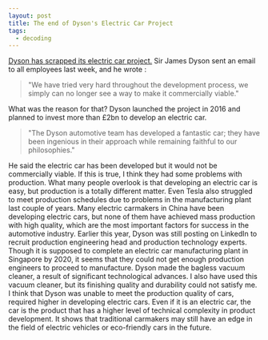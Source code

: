 ```yaml
---
layout: post
title: The end of Dyson's Electric Car Project
tags:
  - decoding
---
```

[Dyson has scrapped its electric car project.](https://www.bbc.com/news/business-50004184) Sir James Dyson sent an email to all employees last week, and  he wrote :

> "We have tried very hard throughout the development process, we simply can no longer see a way to make it commercially viable."

What was the reason for that?  Dyson launched the project in 2016 and planned to invest more than £2bn to develop an electric car.

> "The Dyson automotive team has developed a fantastic car; they have been ingenious in their approach while remaining faithful to our philosophies."

He said the electric car has been developed but it would not be commercially viable. If this is true, I think they had some problems with production. What many people overlook is that developing an electric car is easy, but production is a totally different matter. Even Tesla also struggled to meet production schedules due to problems in the manufacturing plant last couple of years. Many electric carmakers in China have been developing electric cars, but none of them have achieved mass production with high quality, which are the most important factors for success in the automotive industry. Earlier this year, Dyson was still posting on LinkedIn to recruit production engineering head and production technology experts. Though it is supposed to complete an electric car manufacturing plant in Singapore by 2020, it seems that they could not get enough production engineers to proceed to manufacture.
Dyson made the bagless vacuum cleaner, a result of significant technological advances. I also have used this vacuum cleaner, but its finishing quality and durability could not satisfy me. I think that Dyson was unable to meet the production quality of cars, required higher in developing electric cars. Even if it is an electric car, the car is the product that has a higher level of technical complexity in product development. It shows that traditional carmakers may still have an edge in the field of electric vehicles or eco-friendly cars in the future.
